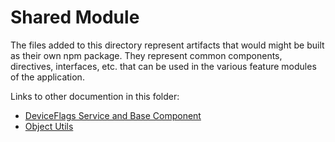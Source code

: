 # Shared Module
The files added to this directory represent artifacts that would might be built as their own npm package. They represent common components, directives, interfaces, etc. that can be used in the various feature modules of the application.

Links to other documention in this folder:
- [DeviceFlags Service and Base Component](providers/device-flags/README.md)
- [Object Utils](models/object-utils/README.md)